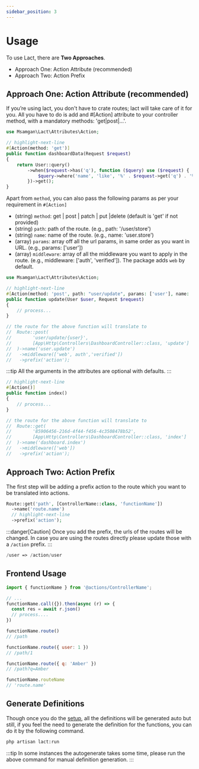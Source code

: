 ```yaml
---
sidebar_position: 3
---
```


# Usage

To use Lact, there are **Two Approaches**.

- Approach One: Action Attribute (recommended)
- Approach Two: Action Prefix

## Approach One: Action Attribute (recommended)

If you’re using lact, you don't have to crate routes; lact will take care of it for you. All you have to do is add
and #[Action] attribute to your controller method, with a mandatory methods: 'get|post|...'.

```php title="App/Http/Controllers/DashboardController.php"
use Msamgan\Lact\Attributes\Action;

// highlight-next-line
#[Action(method: 'get')]
public function dashboardData(Request $request)
{
    return User::query()
        ->when($request->has('q'), function ($query) use ($request) {
            $query->where('name', 'like', '%' . $request->get('q') . '%');
        })->get();
}
```

Apart from ```method```, you can also pass the following params as per your requirement in ```#[Action]```

- (string) ```method```: get | post | patch | put |delete (default is 'get' if not provided)
- (string) ```path```: path of the route. (e.g., path: '/user/store')
- (string) ```name```: name of the route. (e.g., name: 'user.store')
- (array) ```params```: array off all the url params, in same order as you want in URL. (e.g., params: ['user'])
- (array) ```middleware```: array of all the middleware you want to apply in the route. (e.g.,
  middleware: ['auth', 'verified']).
  The package adds ```web``` by default.

```php title="E.g."
use Msamgan\Lact\Attributes\Action;

// highlight-next-line
#[Action(method: 'post', path: "user/update", params: ['user'], name: 'user.update', middleware: ['auth', 'verified'])]
public function update(User $user, Request $request)
{
    // process...
}

// the route for the above function will translate to
//  Route::post(
//        'user/update/{user}', 
//        [App\Http\Controllers\DashboardController::class, 'update']
//  )->name('user.update')
//   ->middleware(['web', auth','verified'])
//   ->prefix('action');
```

:::tip
All the arguments in the attributes are optional with defaults.
:::

```php
// highlight-next-line
#[Action()]
public function index()
{
    // process...
}

// the route for the above function will translate to
//  Route::get(
//        '85906456-216d-4f44-f456-4c3508478b52', 
//        [App\Http\Controllers\DashboardController::class, 'index']
//  )->name('dashboard.index')
//   ->middleware(['web'])
//   ->prefix('action');
```

## Approach Two: Action Prefix

The first step will be adding a prefix action to the route which you want to be translated into actions.

```php
Route::get('path', [ControllerName::class, 'functionName'])
  ->name('route.name')
  // highlight-next-line
  ->prefix('action');
```
:::danger[Caution]
Once you add the prefix, the urls of the routes will be changed. In case you are using the routes directly please update those with a ```/action``` prefix.
:::

```php title="e.g."
/user => /action/user
```

## Frontend Usage

```jsx
import { functionName } from '@actions/ControllerName';

// ...
functionName.call({}).then(async (r) => {
  const res = await r.json()
  // process....
})

functionName.route()
// /path

functionName.route({ user: 1 })
// /path/1

functionName.route({ q: 'Amber' })
// /path?q=Amber

functionName.routeName
// 'route.name'
```

## Generate Definitions

Though once you do the [setup](/docs/installation),
all the definitions will be generated auto
but still, if you feel the need to generate the definition for the functions, you can do it by the following command.

```bash
php artisan lact:run
```

:::tip
In some instances the autogenerate takes some time, please run the above command for manual definition generation. 
:::